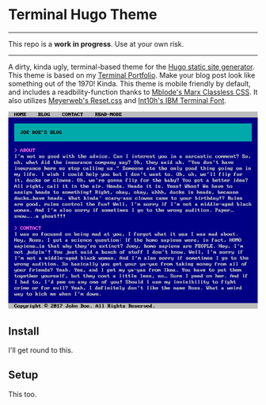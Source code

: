 # Terminal Hugo Theme

---

This repo is a **work in progress**. Use at your own risk.

---

A dirty, kinda ugly, terminal-based theme for the [Hugo static site generator](https://gohugo.io/). This theme is based on my [Terminal Portfolio](https://github.com/mohnjatthews/terminal-portfolio). Make your blog post look like something out of the 1970! Kinda. This theme is mobile friendly by default, and includes a readbility-function thanks to [Mblode's Marx Classless CSS](https://github.com/mblode/marx). It also utilizes [Meyerweb's Reset.css](https://meyerweb.com/eric/tools/css/reset/) and [Int10h's IBM Terminal Font](https://int10h.org/oldschool-pc-fonts/fontlist/).

![Screenshot of the Terminal Theme](screenshot.png)

## Install

I'll get round to this.

## Setup

This too.
